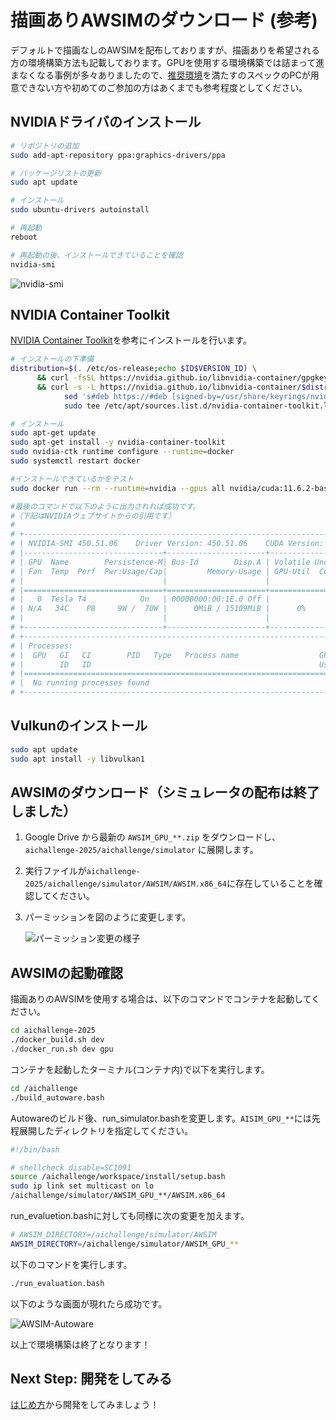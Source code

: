 # 描画ありAWSIMのダウンロード (参考)

デフォルトで描画なしのAWSIMを配布しておりますが、描画ありを希望される方の環境構築方法も記載しております。GPUを使用する環境構築では詰まって進まなくなる事例が多々ありましたので、[推奨環境](./requirements.ja.md)を満たすのスペックのPCが用意できない方や初めてのご参加の方はあくまでも参考程度としてください。

## NVIDIAドライバのインストール

```bash
# リポジトリの追加
sudo add-apt-repository ppa:graphics-drivers/ppa

# パッケージリストの更新
sudo apt update

# インストール
sudo ubuntu-drivers autoinstall

# 再起動
reboot

# 再起動の後、インストールできていることを確認
nvidia-smi
```

![nvidia-smi](./images/nvidia-smi.png)

## NVIDIA Container Toolkit

[NVIDIA Container Toolkit](https://docs.nvidia.com/datacenter/cloud-native/container-toolkit/install-guide.html)を参考にインストールを行います。

```bash
# インストールの下準備
distribution=$(. /etc/os-release;echo $ID$VERSION_ID) \
      && curl -fsSL https://nvidia.github.io/libnvidia-container/gpgkey | sudo gpg --dearmor -o /usr/share/keyrings/nvidia-container-toolkit-keyring.gpg \
      && curl -s -L https://nvidia.github.io/libnvidia-container/$distribution/libnvidia-container.list | \
            sed 's#deb https://#deb [signed-by=/usr/share/keyrings/nvidia-container-toolkit-keyring.gpg] https://#g' | \
            sudo tee /etc/apt/sources.list.d/nvidia-container-toolkit.list

# インストール
sudo apt-get update
sudo apt-get install -y nvidia-container-toolkit
sudo nvidia-ctk runtime configure --runtime=docker
sudo systemctl restart docker

#インストールできているかをテスト
sudo docker run --rm --runtime=nvidia --gpus all nvidia/cuda:11.6.2-base-ubuntu20.04 nvidia-smi

#最後のコマンドで以下のように出力されれば成功です。
#（下記はNVIDIAウェブサイトからの引用です）
#
# +-----------------------------------------------------------------------------+
# | NVIDIA-SMI 450.51.06    Driver Version: 450.51.06    CUDA Version: 11.0     |
# |-------------------------------+----------------------+----------------------+
# | GPU  Name        Persistence-M| Bus-Id        Disp.A | Volatile Uncorr. ECC |
# | Fan  Temp  Perf  Pwr:Usage/Cap|         Memory-Usage | GPU-Util  Compute M. |
# |                               |                      |               MIG M. |
# |===============================+======================+======================|
# |   0  Tesla T4            On   | 00000000:00:1E.0 Off |                    0 |
# | N/A   34C    P8     9W /  70W |      0MiB / 15109MiB |      0%      Default |
# |                               |                      |                  N/A |
# +-------------------------------+----------------------+----------------------+
# +-----------------------------------------------------------------------------+
# | Processes:                                                                  |
# |  GPU   GI   CI        PID   Type   Process name                  GPU Memory |
# |        ID   ID                                                   Usage      |
# |=============================================================================|
# |  No running processes found                                                 |
# +-----------------------------------------------------------------------------+
```

## Vulkunのインストール

```bash
sudo apt update
sudo apt install -y libvulkan1
```

## AWSIMのダウンロード（シミュレータの配布は終了しました）

1. Google Drive から最新の `AWSIM_GPU_**.zip` をダウンロードし、`aichallenge-2025/aichallenge/simulator` に展開します。

2. 実行ファイルが`aichallenge-2025/aichallenge/simulator/AWSIM/AWSIM.x86_64`に存在していることを確認してください。

3. パーミッションを図のように変更します。

   ![パーミッション変更の様子](./images/awsim-permmision.png)

## AWSIMの起動確認

描画ありのAWSIMを使用する場合は、以下のコマンドでコンテナを起動してください。

```bash
cd aichallenge-2025
./docker_build.sh dev
./docker_run.sh dev gpu
```

コンテナを起動したターミナル(コンテナ内)で以下を実行します。

```bash
cd /aichallenge
./build_autoware.bash
```

Autowareのビルド後、run_simulator.bashを変更します。`AISIM_GPU_**`には先程展開したディレクトリを指定してください。

```bash
#!/bin/bash

# shellcheck disable=SC1091
source /aichallenge/workspace/install/setup.bash
sudo ip link set multicast on lo
/aichallenge/simulator/AWSIM_GPU_**/AWSIM.x86_64
```

run_evaluetion.bashに対しても同様に次の変更を加えます。

```bash
# AWSIM_DIRECTORY=/aichallenge/simulator/AWSIM
AWSIM_DIRECTORY=/aichallenge/simulator/AWSIM_GPU_**
```

以下のコマンドを実行します。

```bash
./run_evaluation.bash
```

以下のような画面が現れたら成功です。

![AWSIM-Autoware](./images/awsim-and-autoware.png)

以上で環境構築は終了となります！

## Next Step: 開発をしてみる

[はじめ方](../getting-started.ja.md)から開発をしてみましょう！

